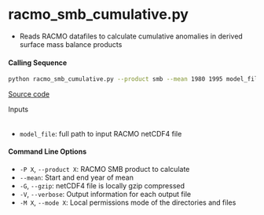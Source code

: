 racmo_smb_cumulative.py
=======================

- Reads RACMO datafiles to calculate cumulative anomalies in derived surface mass balance products

#### Calling Sequence
```bash
python racmo_smb_cumulative.py --product smb --mean 1980 1995 model_file
```
[Source code](https://github.com/tsutterley/model-harmonics/blob/main/SMB/racmo_smb_cumulative.py)

Inputs
######

- `model_file`: full path to input RACMO netCDF4 file

#### Command Line Options
- `-P X`, `--product X`: RACMO SMB product to calculate
- `--mean`: Start and end year of mean
- `-G`, `--gzip`: netCDF4 file is locally gzip compressed
- `-V`, `--verbose`: Output information for each output file
- `-M X`, `--mode X`: Local permissions mode of the directories and files
